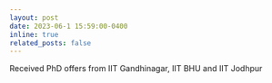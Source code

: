 ```yaml
---
layout: post
date: 2023-06-1 15:59:00-0400
inline: true
related_posts: false
---
```


Received PhD offers from IIT Gandhinagar, IIT BHU and IIT Jodhpur

